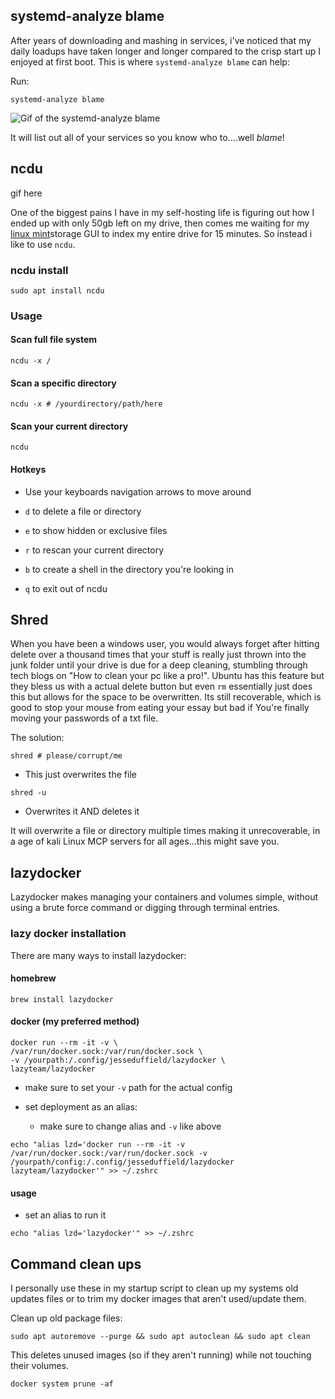 
## systemd-analyze blame 


After years of downloading and mashing in services, i've noticed that my daily loadups have taken longer and longer compared to the crisp start up I enjoyed at first boot.
This is where `systemd-analyze blame` can help:

Run:
```
systemd-analyze blame
```

<img src="/img/posts/Inlines/My-daily-spin-ups-as-a-selfhoster/systemd.gif" 
     alt="Gif of the systemd-analyze blame" 
     style="max-width: 100%; height: auto;">

It will list out all of your services so you know who to....well *blame*!


## ncdu

gif here

One of the biggest pains I have in my self-hosting life is figuring out how I ended up with only 50gb left on my drive, then comes me waiting for my [linux mint](https://www.linuxmint.com/)storage GUI to index my entire drive for 15 minutes. So instead i like to use `ncdu`.

### ncdu install

```
sudo apt install ncdu
```

### Usage 

#### Scan full file system

```
ncdu -x /
```

#### Scan a specific directory

```
ncdu -x # /yourdirectory/path/here
```

#### Scan your current directory

```
ncdu
```

#### Hotkeys

- Use your keyboards navigation arrows to move around

- `d` to delete a file or directory

- `e` to show hidden or exclusive files

- `r` to rescan your current directory

- `b` to create a shell in the directory you're looking in

- `q` to exit out of ncdu


## Shred

When you have been a windows user, you would always forget after hitting delete over a thousand times that your stuff is really just thrown into the junk folder until your drive is due for a deep cleaning, stumbling through tech blogs on "How to clean your pc like a pro!". Ubuntu has this feature but they bless us with a actual delete button but even `rm` essentially just does this but allows for the space to be overwritten. Its still recoverable, which is good to stop your mouse from eating your essay but bad if You're finally moving your passwords of a txt file. 

The solution:

```
shred # please/corrupt/me
```

- This just overwrites the file

```
shred -u
```

- Overwrites it AND deletes it

It will overwrite a file or directory multiple times making it unrecoverable, in a age of kali Linux MCP servers for all ages...this might save you.


## lazydocker

Lazydocker makes managing your containers and volumes simple, without using a brute force command or digging through terminal entries. 

### lazy docker installation 

There are many ways to install lazydocker:

#### homebrew

```
brew install lazydocker
```

#### docker (my preferred method)

```
docker run --rm -it -v \
/var/run/docker.sock:/var/run/docker.sock \
-v /yourpath:/.config/jesseduffield/lazydocker \
lazyteam/lazydocker
```

- make sure to set your `-v` path for the actual config 

- set deployment as an alias: 
	- make sure to change alias and `-v` like above

```
echo "alias lzd='docker run --rm -it -v /var/run/docker.sock:/var/run/docker.sock -v /yourpath/config:/.config/jesseduffield/lazydocker lazyteam/lazydocker'" >> ~/.zshrc
```

#### usage

- set an alias to run it 

```
echo "alias lzd='lazydocker'" >> ~/.zshrc
```


## Command clean ups

I personally use these in my startup script to clean up my systems old updates files or to trim my docker images that aren't used/update them. 

Clean up old package files:

```
sudo apt autoremove --purge && sudo apt autoclean && sudo apt clean
```

This deletes unused images (so if they aren't running) while not touching their volumes. 

```
docker system prune -af
```

